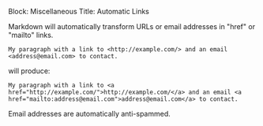 Block: Miscellaneous
Title: Automatic Links

Markdown will automatically transform URLs or email addresses in "href" or "mailto" links.

    My paragraph with a link to <http://example.com/> and an email <address@email.com> to contact.

will produce:

    My paragraph with a link to <a href="http://example.com/">http://example.com/</a> and an email <a href="mailto:address@email.com">address@email.com</a> to contact.

Email addresses are automatically anti-spammed.
